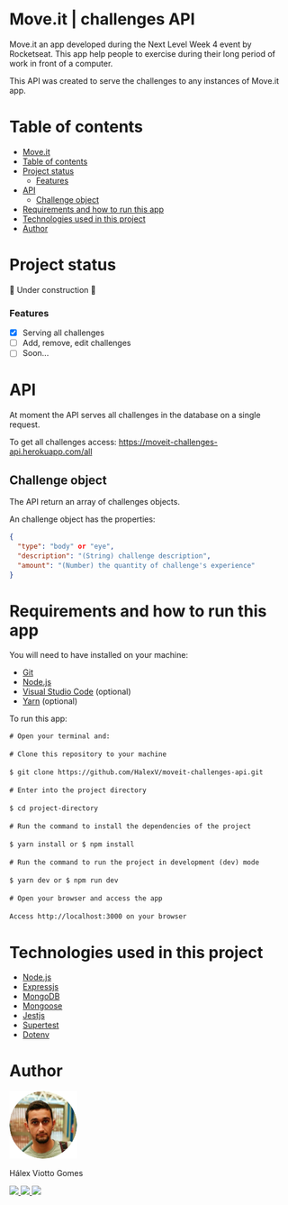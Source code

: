 <h1 id="move-it">Move.it | challenges API</h1>
<p>
Move.it an app developed during the Next Level Week 4 event by Rocketseat. This app help people to exercise during their long period of work in front of a computer.
</p>

<p>
This API was created to serve the challenges to any instances of Move.it app.
</p>

# Table of contents

<!--ts-->

- [Move.it](#move-it)
- [Table of contents](#table-of-contents)
- [Project status](#project-status)
  - [Features](#features)
- [API](#API)
  - [Challenge object](#challenge-object)
- [Requirements and how to run this app](#requirements-and-how-to-run-this-app)
- [Technologies used in this project](#technologies-used-in-this-project)
- [Author](#author)

<!--te-->

# Project status

🚧 Under construction 🚧

### Features

- [x] Serving all challenges
- [ ] Add, remove, edit challenges
- [ ] Soon...

# API

At moment the API serves all challenges in the database on a single request.

To get all challenges access: https://moveit-challenges-api.herokuapp.com/all

## Challenge object

The API return an array of challenges objects.

An challenge object has the properties:

```json
{
  "type": "body" or "eye",
  "description": "(String) challenge description",
  "amount": "(Number) the quantity of challenge's experience"
}

```

# Requirements and how to run this app

You will need to have installed on your machine:

- [Git](https://git-scm.com/)
- [Node.js](https://nodejs.org/en/)
- [Visual Studio Code](https://code.visualstudio.com/) (optional)
- [Yarn](https://yarnpkg.com/) (optional)

To run this app:

```
# Open your terminal and:

# Clone this repository to your machine

$ git clone https://github.com/HalexV/moveit-challenges-api.git

# Enter into the project directory

$ cd project-directory

# Run the command to install the dependencies of the project

$ yarn install or $ npm install

# Run the command to run the project in development (dev) mode

$ yarn dev or $ npm run dev

# Open your browser and access the app

Access http://localhost:3000 on your browser

```

# Technologies used in this project

- [Node.js](https://nodejs.org/en/)
- [Expressjs](https://expressjs.com/)
- [MongoDB](https://www.mongodb.com/)
- [Mongoose](https://mongoosejs.com/)
- [Jestjs](https://jestjs.io/)
- [Supertest](https://www.npmjs.com/package/supertest)
- [Dotenv](https://www.npmjs.com/package/dotenv)

# Author

<div>
  <img src="readme_assets/profile-photo.png" alt="Hálex Viotto Gomes" title="Hálex Viotto Gomes" />
  <p>Hálex Viotto Gomes</p>
</div>

<div>
  <a href="https://github.com/HalexV">
    <img src="https://img.shields.io/static/v1?label=GitHub&message=HalexV&color=181717&style=for-the-badge&logo=GitHub"/>
  </a>

  <a href="https://www.linkedin.com/in/h%C3%A1lex-viotto-gomes-5375771a0/">
    <img src="https://img.shields.io/static/v1?label=LinkedIn&message=Hálex Viotto Gomes&color=0A66C2&style=for-the-badge&logo=LinkedIn"/>
  </a>

  <a href="https://app.rocketseat.com.br/me/halex-viotto-gomes-1594515532">
    <img src="https://img.shields.io/static/v1?label=App&message=Rocketseat&color=7159c1&style=for-the-badge&logo="/>
  </a>
</div>
